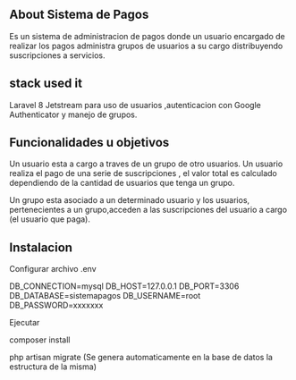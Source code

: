 
## About Sistema de Pagos

Es un sistema de administracion de pagos donde un usuario encargado de realizar los pagos administra grupos de usuarios a su cargo distribuyendo suscripciones a servicios.


## stack used it
Laravel 8 Jetstream para uso de usuarios ,autenticacion con Google Authenticator y manejo de grupos.




## Funcionalidades u objetivos

Un usuario esta a cargo a traves de un grupo de otro usuarios.
Un usuario realiza el pago de una serie de suscripciones , el valor total es calculado dependiendo de la cantidad
de usuarios que tenga un grupo.

Un grupo esta asociado a un determinado usuario y los usuarios, pertenecientes a un grupo,acceden a las suscripciones del usuario a cargo (el usuario que paga).





## Instalacion


Configurar archivo .env 

DB_CONNECTION=mysql
DB_HOST=127.0.0.1
DB_PORT=3306
DB_DATABASE=sistemapagos
DB_USERNAME=root
DB_PASSWORD=xxxxxxx



Ejecutar 

composer install

php artisan migrate (Se genera automaticamente en la base de datos la estructura de la misma)


















